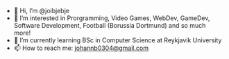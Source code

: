 - 👋 Hi, I’m @joibjebje
- 👀 I’m interested in Prorgramming, Video Games, WebDev, GameDev, Software Development, Football (Borussia Dortmund) and so much more! 
- 🌱 I’m currently learning BSc in Computer Science at Reykjavík University
- 📫 How to reach me: johannb0304@gmail.com

<!---
joibjebje/joibjebje is a ✨ special ✨ repository because its `README.md` (this file) appears on your GitHub profile.
You can click the Preview link to take a look at your changes.
--->
